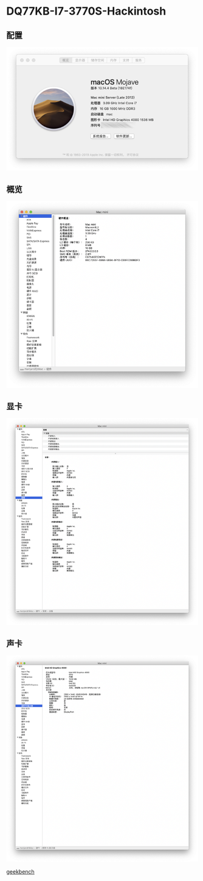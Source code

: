 # DQ77KB-I7-3770S-Hackintosh

## 配置
![](images/1.png)
## 概览
![](images/2.png)
## 显卡
![](images/3.png)
## 声卡
![](images/4.png)

[geekbench](https://browser.geekbench.com/v4/cpu/11837141)